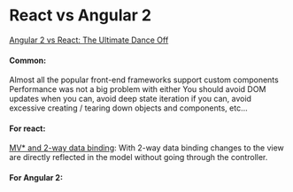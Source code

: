 # React vs Angular 2
[Angular 2 vs React: The Ultimate Dance Off](https://medium.com/javascript-scene/angular-2-vs-react-the-ultimate-dance-off-60e7dfbc379c#.8bitae6qt)

#### Common:
Almost all the popular front-end frameworks support custom components
Performance was not a big problem with either
You should avoid DOM updates when you can, avoid deep state iteration if you can, avoid excessive creating / tearing down objects and components, etc… 

#### For react:
[MV* and 2-way data binding](https://medium.com/javascript-scene/the-best-way-to-learn-to-code-is-to-code-learn-app-architecture-by-building-apps-7ec029db6e00#.a36q0yx92): With 2-way data binding changes to the view are directly reflected in the model without going through the controller. 

#### For Angular 2:
